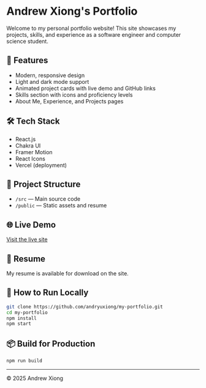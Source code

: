 # Andrew Xiong's Portfolio

Welcome to my personal portfolio website! This site showcases my projects, skills, and experience as a software engineer and computer science student.

## 🚀 Features
- Modern, responsive design
- Light and dark mode support
- Animated project cards with live demo and GitHub links
- Skills section with icons and proficiency levels
- About Me, Experience, and Projects pages

## 🛠️ Tech Stack
- React.js
- Chakra UI
- Framer Motion
- React Icons
- Vercel (deployment)

## 📂 Project Structure
- `/src` — Main source code
- `/public` — Static assets and resume

## 🌐 Live Demo
[Visit the live site](https://portfolio-andrew-xiongs-projects.vercel.app/) <!-- Update with your Vercel URL after deployment -->


## 📄 Resume
My resume is available for download on the site.

## 📝 How to Run Locally
```bash
git clone https://github.com/andryuxiong/my-portfolio.git
cd my-portfolio
npm install
npm start
```

## 📦 Build for Production
```bash
npm run build
```
---

© 2025 Andrew Xiong 